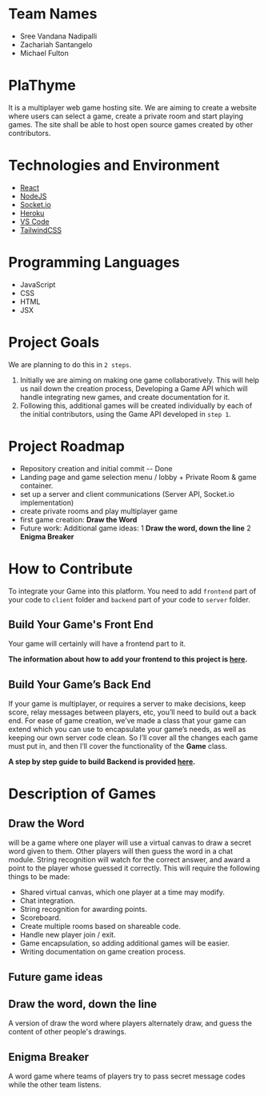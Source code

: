 # Team Names
* Sree Vandana Nadipalli
* Zachariah Santangelo
* Michael Fulton

# PlaThyme
It is a multiplayer web game hosting site. We are aiming to create a website where users can select a game, create a private room and start playing games. The site shall be able to host open source games created by other contributors. 

# Technologies and Environment
* [React](https://reactjs.org/docs/getting-started.html)
* [NodeJS](https://nodejs.org/en/docs/)
* [Socket.io](https://socket.io/docs/v4)
* [Heroku](https://www.heroku.com/) 
* [VS Code](https://code.visualstudio.com/)
* [TailwindCSS](https://tailwindcss.com/docs/guides/create-react-app)

# Programming Languages
* JavaScript
* CSS
* HTML
* JSX

# Project Goals
We are planning to do this in `2 steps`. 
1. Initially we are aiming on making one game collaboratively. This will help us nail down the creation process, Developing a Game API which will handle integrating new games, and create documentation for it. 
2. Following this, additional games will be created individually by each of the initial contributors, using the Game API developed in `step 1`.

# Project Roadmap
* Repository creation and initial commit -- Done
* Landing page and game selection menu / lobby + Private Room & game container.
* set up a server and client communications (Server API, Socket.io implementation)
* create private rooms and play multiplayer game
* first game creation: __Draw the Word__
* Future work: Additional game ideas: 
  1 __Draw the word, down the line__
  2 __Enigma Breaker__

# __How to Contribute__
 To integrate your Game into this platform. You need to add `frontend` part of your code to `client` folder and `backend` part of your code to `server` folder.  
## __Build Your Game's Front End__
Your game will certainly will have a frontend part to it. 

__The information about how to add your frontend to this project is [here](https://github.com/PlaThyme/PlaThyme/tree/Dev/client/README.md).__

## __Build Your Game’s Back End__
If your game is multiplayer, or requires a server to make decisions, keep score, relay messages between players, etc, you’ll need to build out a back end. For ease of game creation, we’ve made a class that your game can extend which you can use to encapsulate your game’s needs, as well as keeping our own server code clean. So I’ll cover all the changes each game must put in, and then I’ll cover the functionality of the __Game__ class.

__A step by step guide to build Backend is provided [here](https://github.com/PlaThyme/PlaThyme/tree/Dev/server/README.md).__

# Description of Games

## __Draw the Word__ 
will be a game where one player will use a virtual canvas to draw a secret word given to them. Other players will then guess the word in a chat module. String recognition will watch for the correct answer, and award a point to the player whose guessed it correctly. This will require the following things to be made:
* Shared virtual canvas, which one player at a time may modify.
* Chat integration.
* String recognition for awarding points.
* Scoreboard.
* Create multiple rooms based on shareable code.
* Handle new player join / exit.
* Game encapsulation, so adding additional games will be easier.
* Writing documentation on game creation process.

## __Future game ideas__
## __Draw the word, down the line__
A version of draw the word where players alternately draw, and guess the content of other people's drawings.

## __Enigma Breaker__
A word game where teams of players try to pass secret message codes while the other team listens.


